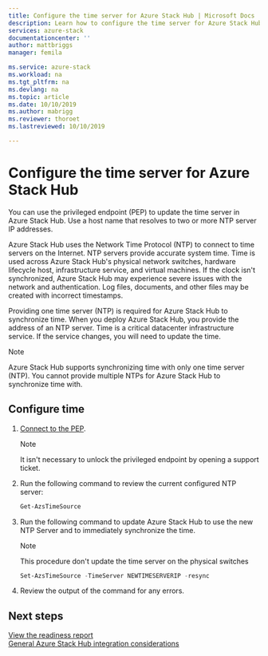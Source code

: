 ```yaml
---
title: Configure the time server for Azure Stack Hub | Microsoft Docs
description: Learn how to configure the time server for Azure Stack Hub.
services: azure-stack
documentationcenter: ''
author: mattbriggs
manager: femila

ms.service: azure-stack
ms.workload: na
ms.tgt_pltfrm: na
ms.devlang: na
ms.topic: article
ms.date: 10/10/2019
ms.author: mabrigg
ms.reviewer: thoroet
ms.lastreviewed: 10/10/2019

---
```


# Configure the time server for Azure Stack Hub

You can use the privileged endpoint (PEP) to update the time server in Azure Stack Hub. Use a host name that resolves to two or more NTP server IP addresses.

Azure Stack Hub uses the Network Time Protocol (NTP) to connect to time servers on the Internet. NTP servers provide accurate system time. Time is used across Azure Stack Hub's physical network switches, hardware lifecycle host, infrastructure service, and virtual machines. If the clock isn't synchronized, Azure Stack Hub may experience severe issues with the network and authentication. Log files, documents, and other files may be created with incorrect timestamps.

Providing one time server (NTP) is required for Azure Stack Hub to synchronize time. When you deploy Azure Stack Hub, you provide the address of an NTP server. Time is a critical datacenter infrastructure service. If the service changes, you will need to update the time.

> [!NOTE]
> Azure Stack Hub supports synchronizing time with only one time server (NTP). You cannot provide multiple NTPs for Azure Stack Hub to synchronize time with.

## Configure time

1. [Connect to the PEP](azure-stack-privileged-endpoint.md). 
    > [!Note]  
    > It isn't necessary to unlock the privileged endpoint by opening a support ticket.

2. Run the following command to review the current configured NTP server:

    ```PowerShell
    Get-AzsTimeSource
    ```

3. Run the following command to update Azure Stack Hub to use the new NTP Server and to immediately synchronize the time.

    > [!Note]  
    > This procedure don't update the time server on the physical switches

    ```PowerShell
    Set-AzsTimeSource -TimeServer NEWTIMESERVERIP -resync
    ```

4. Review the output of the command for any errors.


## Next steps

[View the readiness report](azure-stack-validation-report.md)  
[General Azure Stack Hub integration considerations](azure-stack-datacenter-integration.md)  
